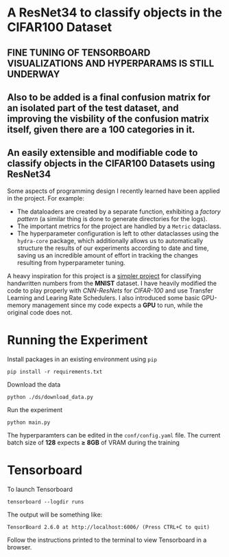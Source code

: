 # A ResNet34 to classify objects in the CIFAR100 Dataset

## FINE TUNING OF TENSORBOARD VISUALIZATIONS AND HYPERPARAMS IS STILL UNDERWAY
## Also to be added is a final confusion matrix for an isolated part of the test dataset, and improving the visbility of the confusion matrix itself, given there are a 100 categories in it.

## An easily extensible and modifiable code to classify objects in the CIFAR100 Datasets using ResNet34
Some aspects of programming design I recently learned have been applied in the project.
For example: 
- The dataloaders are created by a separate function, exhibiting a _factory pattern_ (a similar thing is done to generate directories for the logs).
- The important metrics for the project are handled by a `Metric` dataclass.
- The hyperparameter configuration is left to other dataclasses using the `hydra-core` package, which additionally allows us to automatically structure the results of our experiments according to date and time, saving us an incredible amount of effort in tracking the changes resulting from hyperparameter tuning.

A heavy inspiration for this project is a [simpler project](https://github.com/ArjanCodes/2021-data-science-refactor/tree/main) for classifying handwritten numbers from the **MNIST** dataset. I have heavily modified the code to play properly with _CNN-ResNets_ for _CIFAR-100_ and use Transfer Learning and Learing Rate Schedulers. I also introduced some basic GPU-memory management since my code expects a **GPU** to run, while the original code does not.

# Running the Experiment
Install packages in an existing environment using `pip`
```shell
pip install -r requirements.txt
```

Download the data
```
python ./ds/download_data.py
```

Run the experiment
```shell
python main.py
```

The hyperparamters can be edited in the `conf/config.yaml` file.
The current batch size of **128** expects **$\geq$ 8GB** of VRAM during the training

# Tensorboard

To launch Tensorboard
```shell
tensorboard --logdir runs
```

The output will be something like:
```shell
TensorBoard 2.6.0 at http://localhost:6006/ (Press CTRL+C to quit)
```

Follow the instructions printed to the terminal to view Tensorboard in a browser.
